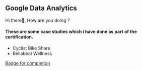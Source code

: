 ## Google Data Analytics
Hi there👋, How are you doing ? 

#### These are some case studies which i have done as part of the certification.
- Cyclist Bike Share
- Bellabeat Wellness


[Badge for completion](https://www.credly.com/badges/6955a8d0-eac4-46e5-9955-3663b61568e8/public_url)
